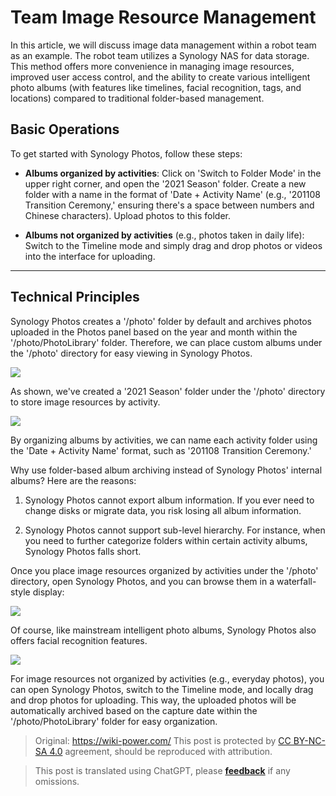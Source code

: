 # Team Image Resource Management

In this article, we will discuss image data management within a robot team as an example. The robot team utilizes a Synology NAS for data storage. This method offers more convenience in managing image resources, improved user access control, and the ability to create various intelligent photo albums (with features like timelines, facial recognition, tags, and locations) compared to traditional folder-based management.

## Basic Operations

To get started with Synology Photos, follow these steps:

- **Albums organized by activities**: Click on 'Switch to Folder Mode' in the upper right corner, and open the '2021 Season' folder. Create a new folder with a name in the format of 'Date + Activity Name' (e.g., '201108 Transition Ceremony,' ensuring there's a space between numbers and Chinese characters). Upload photos to this folder.

- **Albums not organized by activities** (e.g., photos taken in daily life): Switch to the Timeline mode and simply drag and drop photos or videos into the interface for uploading.

---

## Technical Principles

Synology Photos creates a '/photo' folder by default and archives photos uploaded in the Photos panel based on the year and month within the '/photo/PhotoLibrary' folder. Therefore, we can place custom albums under the '/photo' directory for easy viewing in Synology Photos.

![](https://media.wiki-power.com/img/20210425111203.png)

As shown, we've created a '2021 Season' folder under the '/photo' directory to store image resources by activity.

![](https://media.wiki-power.com/img/20210425111429.png)

By organizing albums by activities, we can name each activity folder using the 'Date + Activity Name' format, such as '201108 Transition Ceremony.'

Why use folder-based album archiving instead of Synology Photos' internal albums? Here are the reasons:

1. Synology Photos cannot export album information. If you ever need to change disks or migrate data, you risk losing all album information.

2. Synology Photos cannot support sub-level hierarchy. For instance, when you need to further categorize folders within certain activity albums, Synology Photos falls short.

Once you place image resources organized by activities under the '/photo' directory, open Synology Photos, and you can browse them in a waterfall-style display:

![](https://media.wiki-power.com/img/20210425112459.png)

Of course, like mainstream intelligent photo albums, Synology Photos also offers facial recognition features.

![](https://media.wiki-power.com/img/20210425112813.png)

For image resources not organized by activities (e.g., everyday photos), you can open Synology Photos, switch to the Timeline mode, and locally drag and drop photos for uploading. This way, the uploaded photos will be automatically archived based on the capture date within the '/photo/PhotoLibrary' folder for easy organization.

> Original: <https://wiki-power.com/>
> This post is protected by [CC BY-NC-SA 4.0](https://creativecommons.org/licenses/by/4.0/deed.en) agreement, should be reproduced with attribution.

> This post is translated using ChatGPT, please [**feedback**](https://github.com/linyuxuanlin/Wiki_MkDocs/issues/new) if any omissions.

